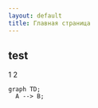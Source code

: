 ```yaml
---
layout: default
title: Главная страница
---
```


## test

1
2

<script src="https://cdn.jsdelivr.net/npm/mermaid/dist/mermaid.min.js"></script>
<script>
  document.addEventListener("DOMContentLoaded", function() {
    mermaid.initialize({ startOnLoad: true });
    // Преобразование блоков ```mermaid в div.mermaid
    document.querySelectorAll('pre code.language-mermaid').forEach((el) => {
      const div = document.createElement('div');
      div.className = 'mermaid';
      div.textContent = el.textContent;
      el.parentNode.replaceWith(div);
    });
  });
</script>

```mermaid
graph TD;
  A --> B;
```
